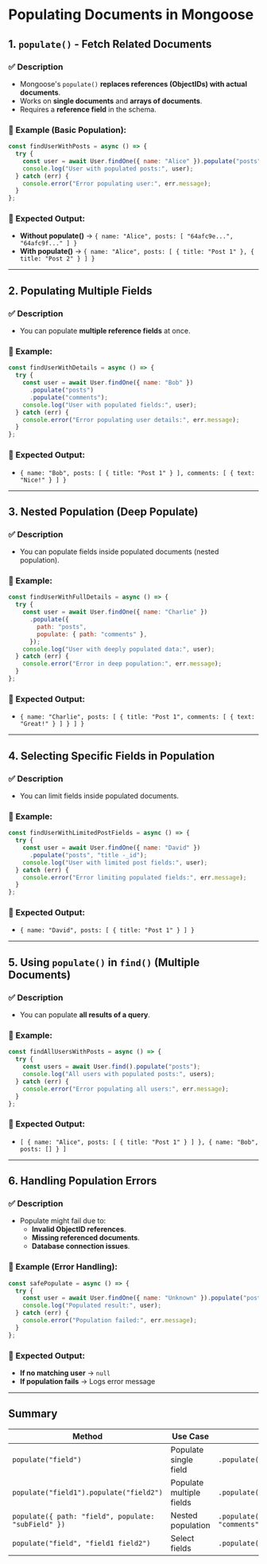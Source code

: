 # Populating Documents in Mongoose

## 1. `populate()` - Fetch Related Documents
### ✅ Description
- Mongoose's `populate()` **replaces references (ObjectIDs) with actual documents**.
- Works on **single documents** and **arrays of documents**.
- Requires a **reference field** in the schema.

### 📌 Example (Basic Population):
```js
const findUserWithPosts = async () => {
  try {
    const user = await User.findOne({ name: "Alice" }).populate("posts");
    console.log("User with populated posts:", user);
  } catch (err) {
    console.error("Error populating user:", err.message);
  }
};
```

### 🔹 Expected Output:
- **Without populate()** → `{ name: "Alice", posts: [ "64afc9e...", "64afc9f..." ] }`
- **With populate()** → `{ name: "Alice", posts: [ { title: "Post 1" }, { title: "Post 2" } ] }`

---

## 2. Populating Multiple Fields
### ✅ Description
- You can populate **multiple reference fields** at once.

### 📌 Example:
```js
const findUserWithDetails = async () => {
  try {
    const user = await User.findOne({ name: "Bob" })
      .populate("posts")
      .populate("comments");
    console.log("User with populated fields:", user);
  } catch (err) {
    console.error("Error populating user details:", err.message);
  }
};
```

### 🔹 Expected Output:
- `{ name: "Bob", posts: [ { title: "Post 1" } ], comments: [ { text: "Nice!" } ] }`

---

## 3. Nested Population (Deep Populate)
### ✅ Description
- You can populate fields inside populated documents (nested population).

### 📌 Example:
```js
const findUserWithFullDetails = async () => {
  try {
    const user = await User.findOne({ name: "Charlie" })
      .populate({
        path: "posts",
        populate: { path: "comments" },
      });
    console.log("User with deeply populated data:", user);
  } catch (err) {
    console.error("Error in deep population:", err.message);
  }
};
```

### 🔹 Expected Output:
- `{ name: "Charlie", posts: [ { title: "Post 1", comments: [ { text: "Great!" } ] } ] }`

---

## 4. Selecting Specific Fields in Population
### ✅ Description
- You can limit fields inside populated documents.

### 📌 Example:
```js
const findUserWithLimitedPostFields = async () => {
  try {
    const user = await User.findOne({ name: "David" })
      .populate("posts", "title -_id");
    console.log("User with limited post fields:", user);
  } catch (err) {
    console.error("Error limiting populated fields:", err.message);
  }
};
```

### 🔹 Expected Output:
- `{ name: "David", posts: [ { title: "Post 1" } ] }`

---

## 5. Using `populate()` in `find()` (Multiple Documents)
### ✅ Description
- You can populate **all results of a query**.

### 📌 Example:
```js
const findAllUsersWithPosts = async () => {
  try {
    const users = await User.find().populate("posts");
    console.log("All users with populated posts:", users);
  } catch (err) {
    console.error("Error populating all users:", err.message);
  }
};
```

### 🔹 Expected Output:
- `[ { name: "Alice", posts: [ { title: "Post 1" } ] }, { name: "Bob", posts: [] } ]`

---

## 6. Handling Population Errors
### ✅ Description
- Populate might fail due to:
  - **Invalid ObjectID references**.
  - **Missing referenced documents**.
  - **Database connection issues**.

### 📌 Example (Error Handling):
```js
const safePopulate = async () => {
  try {
    const user = await User.findOne({ name: "Unknown" }).populate("posts");
    console.log("Populated result:", user);
  } catch (err) {
    console.error("Population failed:", err.message);
  }
};
```

### 🔹 Expected Output:
- **If no matching user** → `null`
- **If population fails** → Logs error message

---

## Summary

| Method | Use Case | Example |
|--------|---------|---------|
| `populate("field")` | Populate single field | `.populate("posts")` |
| `populate("field1").populate("field2")` | Populate multiple fields | `.populate("posts").populate("comments")` |
| `populate({ path: "field", populate: "subField" })` | Nested population | `.populate({ path: "posts", populate: "comments" })` |
| `populate("field", "field1 field2")` | Select fields | `.populate("posts", "title")` |
